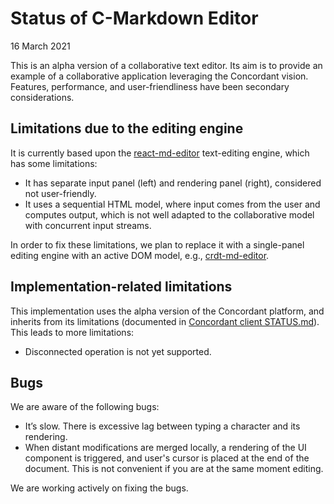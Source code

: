 # Status of C-Markdown Editor

16 March 2021

This is an alpha version of a collaborative text editor. Its aim is to provide an example of a collaborative application leveraging the Concordant vision. Features, performance, and user-friendliness have been secondary considerations.

## Limitations due to the editing engine

It is currently based upon the [react-md-editor](https://github.com/JedWatson/react-md-editor) text-editing engine, which has some limitations:

- It has separate input panel (left) and rendering panel (right), considered not user-friendly.
- It uses a sequential HTML model, where input comes from the user and computes output, which is not well adapted to the collaborative model with concurrent input streams.

In order to fix these limitations, we plan to replace it with a single-panel editing engine with an active DOM model, e.g., [crdt-md-editor](https://github.com/ilyasToumlilt/crdt-md-editor).

## Implementation-related limitations

This implementation uses the alpha version of the Concordant platform, and inherits from its limitations (documented in [Concordant client STATUS.md](https://github.com/concordant/c-client/blob/master/STATUS.md)). This leads to more limitations:

- Disconnected operation is not yet supported.

## Bugs

We are aware of the following bugs:

- It’s slow. There is excessive lag between typing a character and its rendering.
- When distant modifications are merged locally, a rendering of the UI component is triggered, and user's cursor is placed at the end of the document. This is not convenient if you are at the same moment editing.

We are working actively on fixing the bugs.

